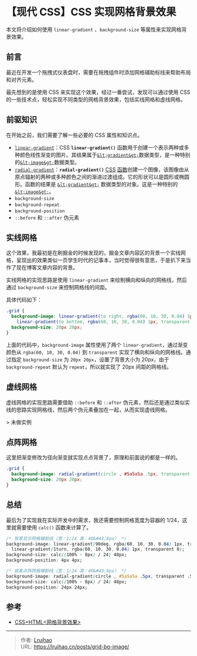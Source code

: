 # 【现代 CSS】CSS 实现网格背景效果


本文将介绍如何使用 `linear-gradient` 、`background-size` 等属性来实现网格背景效果。

## 前言

最近在开发一个拖拽式仪表盘时，需要在拖拽组件时添加网格辅助标线来帮助布局和对齐元素。

最先想到的是使用 CSS 来实现这个效果，经过一番尝试，发现可以通过使用 CSS 的一些技术点，轻松实现不同类型的网格背景效果，包括实线网格和虚线网格。

## 前驱知识

在开始之前，我们需要了解一些必要的 CSS 属性和知识点。

- [`linear-gradient`](https://developer.mozilla.org/zh-CN/docs/Web/CSS/gradient/linear-gradient)：CSS **`linear-gradient()`** 函数用于创建一个表示两种或多种颜色线性渐变的图片。其结果属于[`&lt;gradient&gt;`](https://developer.mozilla.org/zh-CN/docs/Web/CSS/gradient)数据类型，是一种特别的[`&lt;image&gt;`](https://developer.mozilla.org/zh-CN/docs/Web/CSS/image)数据类型。
- [`radial-gradient`](https://developer.mozilla.org/zh-CN/docs/Web/CSS/gradient/radial-gradient)：**`radial-gradient()`** [CSS](https://developer.mozilla.org/zh-CN/docs/Web/CSS) [函数](https://developer.mozilla.org/zh-CN/docs/Web/CSS/CSS_Functions)创建一个图像，该图像由从原点辐射的两种或多种颜色之间的渐进过渡组成。它的形状可以是圆形或椭圆形。函数的结果是 [`&lt;gradient&gt;`](https://developer.mozilla.org/zh-CN/docs/Web/CSS/gradient) 数据类型的对象。这是一种特别的 [`&lt;image&gt;`](https://developer.mozilla.org/zh-CN/docs/Web/CSS/image)。
- `background-size`
- `background-repeat`
- `background-position`
- `::before` 和 `::after` 伪元素

## 实线网格

这个效果，我最初是在刷掘金的时候发现的，掘金文章内容区的背景一个实线网格，呈现出的效果类似一页学生时代的记事本，当时觉得很有意思，于是扒下来当作了现在博客文章内容的背景。

实线网格的实现思路是使用 `linear-gradient` 来绘制横向和纵向的网格线，然后通过 `background-size` 来控制网格线的间距。

具体代码如下：

```css
.grid {
  background-image: linear-gradient(to right, rgba(60, 10, 30, 0.04) 1px, transparent 0),
    linear-gradient(to bottom, rgba(60, 10, 30, 0.04) 1px, transparent 0);
  background-size: 20px 20px;
}
```

上面的代码中，`background-image` 属性使用了两个 `linear-gradient`，通过渐变颜色从 `rgba(60, 10, 30, 0.04)` 到 `transparent` 实现了横向和纵向的网格线。通过指定 `background-size` 为 `20px 20px`，设置了背景大小为 20px，由于 `background-repeat` 默认为 `repeat`，所以就实现了 20px 间距的网格线。

## 虚线网格

虚线网格的实现思路需要借助 `::before` 和 `::after` 伪元素，然后还是通过类似实线的思路实现网格线，然后两个伪元素叠加在一起，从而实现虚线网格。

&gt; 未做实例

## 点阵网格

这里把渐变修改为径向渐变就实现点点背景了，原理和前面说的都是一样的。

```css
.grid {
  background-image: radial-gradient(circle , #5a5a5a .5px, transparent .5px);
  background-size: 20px 20px;
}
```

## 总结

最后为了实现我在实际开发中的需求，我还需要控制网格宽度为容器的 1/24，这里就需要使用 `calc()` 函数来计算了。

```css
/* 背景显示网格辅助线（宽：1/24 高：40&#43;8px） */
background-image: linear-gradient(90deg, rgba(60, 10, 30, 0.04) 1px, transparent 0),
  linear-gradient(1turn, rgba(60, 10, 30, 0.04) 1px, transparent 0);
background-size: calc((100% - 8px) / 24) 48px;
background-position: 4px 4px;
```

```css
/* 或者点阵网格辅助线（宽：1/24 高：40&#43;8px） */
background-image: radial-gradient(circle , #5a5a5a .5px, transparent .5px);
background-size: calc((100% - 8px) / 24) 48px;
background-position: 24px 24px;
```

## 参考

- [CSS&#43;HTML&lt;网格背景效果&gt;](https://zhuanlan.zhihu.com/p/345973110)


---

> 作者: [Lruihao](https://github.com/Lruihao)  
> URL: https://lruihao.cn/posts/grid-bg-image/  

